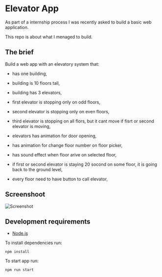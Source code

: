 # Elevator App

As part of a internship process I was recently asked to build a basic web application.

This repo is about what I menaged to build.

## The brief

Build a web app with an elevatory system that:

- has one building,
- building is 10 floors tall,
- building has 3 elevators,
- first elevator is stopping only on odd floors,
- second elevator is stopping only on even floors,
- third elevator is stopping on all flors, but it cant move if fisrt or second elevator is moving,

- elevators has animation for door opening,
- has animation for change floor number on floor picker,
- has sound effect when floor arive on selected floor,
- if first or second elevator is staying 20 socond on some floor, it is going back to the ground level,
- every floor need to have button to call elevator,

## Screenshoot

![Screenshot](/src/assets/images/screenshot.png?raw=true 'Screenshot')

## Development requirements

- [Node.js](http://nodejs.org/)

To install dependencies run:

`npm install`

To start app run:

`npm run start`
